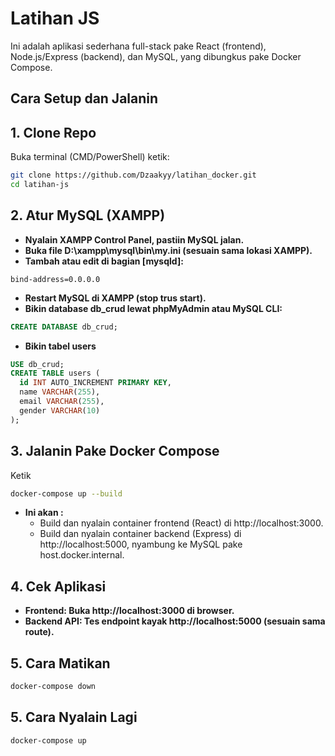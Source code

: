# Latihan JS

Ini adalah aplikasi sederhana full-stack pake React (frontend), Node.js/Express (backend), dan MySQL, yang dibungkus pake Docker Compose.

## Cara Setup dan Jalanin

## 1. Clone Repo
Buka terminal (CMD/PowerShell) ketik:
```bash
git clone https://github.com/Dzaakyy/latihan_docker.git
cd latihan-js
```

## 2. Atur MySQL (XAMPP)
- **Nyalain XAMPP Control Panel, pastiin MySQL jalan.**
- **Buka file D:\xampp\mysql\bin\my.ini (sesuain sama lokasi XAMPP).**
- **Tambah atau edit di bagian [mysqld]:**
```text
bind-address=0.0.0.0
```

- **Restart MySQL di XAMPP (stop trus start).**
- **Bikin database db_crud lewat phpMyAdmin atau MySQL CLI:**
```sql
CREATE DATABASE db_crud;
```

- **Bikin tabel users**
```sql
USE db_crud;
CREATE TABLE users (
  id INT AUTO_INCREMENT PRIMARY KEY,
  name VARCHAR(255),
  email VARCHAR(255),
  gender VARCHAR(10)
);
```

## 3. Jalanin Pake Docker Compose
Ketik
```bash
docker-compose up --build
```
- **Ini akan :**
    - Build dan nyalain container frontend (React) di http://localhost:3000.
    - Build dan nyalain container backend (Express) di http://localhost:5000, nyambung ke MySQL pake host.docker.internal.

## 4. Cek Aplikasi 
- **Frontend: Buka http://localhost:3000 di browser.**
- **Backend API: Tes endpoint kayak http://localhost:5000 (sesuain sama route).**

## 5. Cara Matikan
```bash
docker-compose down
```

## 5. Cara Nyalain Lagi
```bash
docker-compose up
```
